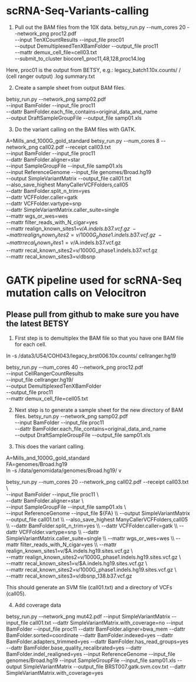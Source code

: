 # scRNA-Seq-Variants-calling
1.  Pull out the BAM files from the 10X data.
  betsy_run.py --num_cores 20 --network_png proc12.pdf \
    --input TenXCountResults --input_file proc01 \
    --output DemultiplexedTenXBamFolder --output_file proc11 \
    --mattr demux_cell_file=cell03.txt \
    --submit_to_cluster biocore1_proc11,48,128,proc14.log

Here, proc01 is the output from BETSY, e.g.:
legacy_batch1.10x.counts/
  <sample>/       (cell ranger output)
  <sample>.log
  summary.txt

2.  Create a sample sheet from output BAM files.

  betsy_run.py --network_png samp02.pdf \
    --input BamFolder --input_file proc11 \
    --dattr BamFolder.each_file_contains=original_data_and_name \
    --output DraftSampleGroupFile --output_file samp01.xls

3.  Do the variant calling on the BAM files with GATK.

 A=Mills_and_1000G_gold_standard
  betsy_run.py --num_cores 8 --network_png call02.pdf --receipt call03.txt \
    --input BamFolder --input_file proc11 \
    --dattr BamFolder.aligner=star \
    --input SampleGroupFile --input_file samp01.xls \
    --input ReferenceGenome --input_file genomes/Broad.hg19 \
    --output SimpleVariantMatrix --output_file call01.txt \
    --also_save_highest ManyCallerVCFFolders,call05 \
    --dattr BamFolder.split_n_trim=yes \
    --dattr VCFFolder.caller=gatk \
    --dattr VCFFolder.vartype=snp \
    --dattr SimpleVariantMatrix.caller_suite=single \
    --mattr wgs_or_wes=wes \
    --mattr filter_reads_with_N_cigar=yes \
    --mattr realign_known_sites1=v/$A.indels.b37.vcf.gz \
    --mattr realign_known_sites2=v/1000G_phase1.indels.b37.vcf.gz \
    --mattr recal_known_sites1=v/$A.indels.b37.vcf.gz \
    --mattr recal_known_sites2=v/1000G_phase1.indels.b37.vcf.gz \
    --mattr recal_known_sites3=v/dbsnp
    
    
    
# GATK pipeline used for scRNA-Seq mutation calls on Velocitron
## Please pull from github to make sure you have the latest BETSY 


1.  First step is to demultiplex the BAM file so that you have one BAM file for each cell.

ln -s /data3/U54/COH043/legacy_brst006.10x.counts/ cellranger.hg19

betsy_run.py --num_cores 40 --network_png proc12.pdf \
--input CellRangerCountResults \
--input_file cellranger.hg19/ \
--output DemultiplexedTenXBamFolder \
--output_file proc11 \
--mattr demux_cell_file=cell05.txt 
 
2.  Next step is to generate a sample sheet for the new directory of BAM files.
betsy_run.py  --network_png samp02.pdf \
--input BamFolder --input_file proc11 \
--dattr BamFolder.each_file_contains=original_data_and_name \
--output DraftSampleGroupFile --output_file samp01.xls

3.  This does the variant calling.

A=Mills_and_1000G_gold_standard  
FA=genomes/Broad.hg19  
ln -s /data/genomidata/genomes/Broad.hg19/ v  

betsy_run.py  --num_cores 20 --network_png call02.pdf --receipt call03.txt \\  
--input BamFolder --input_file proc11 \\  
--dattr BamFolder.aligner=star \\  
--input SampleGroupFile --input_file samp01.xls \\  
--input ReferenceGenome --input_file ${FA} \\  
--output SimpleVariantMatrix --output_file call01.txt \\  
--also_save_highest ManyCallerVCFFolders,call05 \\  
--dattr BamFolder.split_n_trim=yes \\  
--dattr VCFFolder.caller=gatk \\  
--dattr VCFFolder.vartype=snp \\  
--dattr SimpleVariantMatrix.caller_suite=single \\  
--mattr wgs_or_wes=wes \\  
--mattr filter_reads_with_N_cigar=yes \\  
--mattr realign_known_sites1=v/$A.indels.hg19.sites.vcf.gz \\  
--mattr realign_known_sites2=v/1000G_phase1.indels.hg19.sites.vcf.gz \\  
--mattr recal_known_sites1=v/$A.indels.hg19.sites.vcf.gz \\  
--mattr recal_known_sites2=v/1000G_phase1.indels.hg19.sites.vcf.gz \\  
--mattr recal_known_sites3=v/dbsnp_138.b37.vcf.gz 


This should generate an SVM file (call01.txt) and a directory of VCFs (call05). 


4. Add coverage data

betsy_run.py --network_png mut42.pdf
--input SimpleVariantMatrix --input_file call01.txt
--dattr SimpleVariantMatrix.with_coverage=no
--input BamFolder --input_file proc11
--dattr BamFolder.aligner=bwa_mem
--dattr BamFolder.sorted=coordinate
--dattr BamFolder.indexed=yes
--dattr BamFolder.adapters_trimmed=yes
--dattr BamFolder.has_read_groups=yes
--dattr BamFolder.base_quality_recalibrated=yes
--dattr BamFolder.indel_realigned=yes
--input ReferenceGenome --input_file genomes/Broad.hg19
--input SampleGroupFile --input_file samp01.xls
--output SimpleVariantMatrix --output_file BRST007.gatk.svm.cov.txt
--dattr SimpleVariantMatrix.with_coverage=yes




 
 
